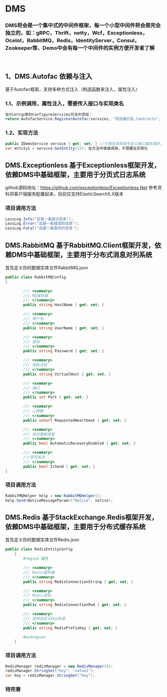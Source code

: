 # DMS

### DMS将会是一个集中式的中间件框架，每一个小型中间件将会是完全独立的，如：gRPC，Thrift，netty，Wcf，Exceptionless，Ocelot，RabbitMQ，Redis，IdentityServer，Consul，Zookeeper等，Demo中会有每一个中间件的实例方便开发者了解 

<br />

## 1、DMS.Autofac 依赖与注入
基于Autofac框架，支持多种方式注入（构造函数来注入，属性注入）

### 1.1、示例调用，属性注入，需要传入接口与实现类名
```c# 
在Startup类的ConfigureServices方法中添加：
return AutofacService.RegisterAutofac(services, "项目接口名.Contracts", "项目服务名.Service");即可属性注入，方法返回类型为：IServiceProvider
```
### 1.2、实现方法
```c# 
public IDemoService service { get; set; } //只需在调用类中定义接口属性就好，自动会注入
var entity1 = service.GetEntity(13); 在方法中直接调用，不需要在实例化
```

## DMS.Exceptionless 基于Exceptionless框架开发，依赖DMS中基础框架，主要用于分页式日志系统
github源码地址：https://github.com/exceptionless/Exceptionless.Net
参考资料将客户端服务配置起来，目前仅支持ElasticSearch5.X版本

### 项目调用方法
```c# 
LessLog.Info("这是一条提示信息");
LessLog.Error("这是一条错误的信息");
LessLog.Fatal("这是一条致命的信息");
```


## DMS.RabbitMQ 基于RabbitMQ.Client框架开发，依赖DMS中基础框架，主要用于分布式消息对列系统
首先定义你的数据实体文件RabbitMQ.json
```c# 
public class RabbitMQConfig
{

        /// <summary>
        /// MQ服务器
        /// </summary>
        public string HostName { get; set; }

        /// <summary>
        /// 用户名
        /// </summary>
        public string UserName { get; set; }

        /// <summary>
        /// 密码
        /// </summary>
        public string Password { get; set; }

        /// <summary>
        /// 虚拟主机
        /// </summary>
        public string VirtualHost { get; set; }

        /// <summary>
        /// 端口
        /// </summary>
        public int Port { get; set; }

        /// <summary>
        /// 心跳数
        /// </summary>
        public ushort RequestedHeartbeat { get; set; }

        /// <summary>
        /// 自动重新连接
        /// </summary>
        public bool AutomaticRecoveryEnabled { get; set; }

        /// <summary>
        ///是否发送
        /// </summary>
        public bool IsSend { get; set; }
}
```
### 项目调用方法
```c# 
RabbitMQHelper help = new RabbitMQHelper();
help.Send<NoticeMessageParam>("Notice", notice);
```



## DMS.Redis 基于StackExchange.Redis框架开发，依赖DMS中基础框架，主要用于分布式缓存系统
首先定义你的数据实体文件Redis.json
```c# 
public class RedisEntityConfig
    {
        #region 属性

        /// <summary>
        /// Redis服务器
        /// </summary>
        public string RedisConnectionString { get; set; }

        /// <summary>
        /// Redis密码
        /// </summary>
        public string RedisConnectionPwd { get; set; }

        /// <summary>
        /// 系统自定义Key前缀
        /// </summary>
        public string RedisPrefixKey { get; set; }

        #endregion
    }
```
### 项目调用方法
```c# 
RedisManager redisManager = new RedisManager(0);
redisManager.StringSet("key", "value1");
var key = redisManager.StringGet("key");
```

### 待完善